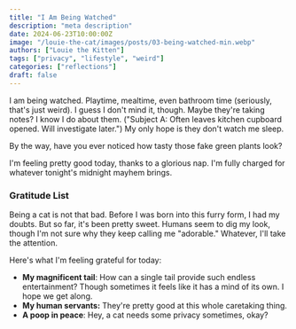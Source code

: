 ```yaml
---
title: "I Am Being Watched"
description: "meta description"
date: 2024-06-23T10:00:00Z
image: "/louie-the-cat/images/posts/03-being-watched-min.webp"
authors: ["Louie the Kitten"]
tags: ["privacy", "lifestyle", "weird"]
categories: ["reflections"]
draft: false
---
```


I am being watched. Playtime, mealtime, even bathroom time (seriously, that's just weird). I guess I don't mind it, though. Maybe they're taking notes? I know I do about them. ("Subject A: Often leaves kitchen cupboard opened. Will investigate later.") My only hope is they don't watch me sleep.

By the way, have you ever noticed how tasty those fake green plants look?

I'm feeling pretty good today, thanks to a glorious nap. I'm fully charged for whatever tonight's midnight mayhem brings.

### Gratitude List

Being a cat is not that bad. Before I was born into this furry form, I had my doubts. But so far, it's been pretty sweet. Humans seem to dig my look, though I'm not sure why they keep calling me "adorable." Whatever, I'll take the attention.

Here's what I'm feeling grateful for today:

* **My magnificent tail**: How can a single tail provide such endless entertainment? Though sometimes it feels like it has a mind of its own. I hope we get along.
* **My human servants:** They're pretty good at this whole caretaking thing.
* **A poop in peace**: Hey, a cat needs some privacy sometimes, okay?
